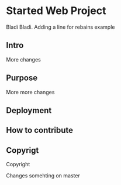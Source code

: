 # Started Web Project
Bladi Bladi. Adding a line for rebains example
## Intro
More changes
## Purpose
More more changes
## Deployment

## How to contribute

## Copyrigt
Copyright

Changes somehting on master